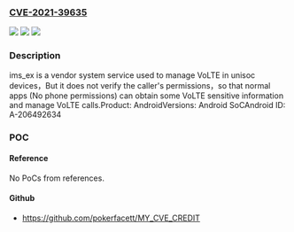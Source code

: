 ### [CVE-2021-39635](https://cve.mitre.org/cgi-bin/cvename.cgi?name=CVE-2021-39635)
![](https://img.shields.io/static/v1?label=Product&message=Android&color=blue)
![](https://img.shields.io/static/v1?label=Version&message=n%2Fa&color=blue)
![](https://img.shields.io/static/v1?label=Vulnerability&message=Elevation%20of%20privilege&color=brighgreen)

### Description

ims_ex is a vendor system service used to manage VoLTE in unisoc devices，But it does not verify the caller's permissions，so that normal apps (No phone permissions) can obtain some VoLTE sensitive information and manage VoLTE calls.Product: AndroidVersions: Android SoCAndroid ID: A-206492634

### POC

#### Reference
No PoCs from references.

#### Github
- https://github.com/pokerfacett/MY_CVE_CREDIT

